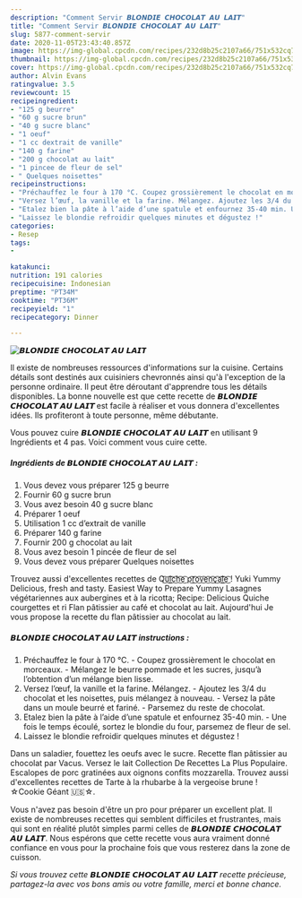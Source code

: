 ```yaml
---
description: "Comment Servir 𝘽𝙇𝙊𝙉𝘿𝙄𝙀 𝘾𝙃𝙊𝘾𝙊𝙇𝘼𝙏 𝘼𝙐 𝙇𝘼𝙄𝙏"
title: "Comment Servir 𝘽𝙇𝙊𝙉𝘿𝙄𝙀 𝘾𝙃𝙊𝘾𝙊𝙇𝘼𝙏 𝘼𝙐 𝙇𝘼𝙄𝙏"
slug: 5877-comment-servir
date: 2020-11-05T23:43:40.857Z
image: https://img-global.cpcdn.com/recipes/232d8b25c2107a66/751x532cq70/𝘽𝙇𝙊𝙉𝘿𝙄𝙀-𝘾𝙃𝙊𝘾𝙊𝙇𝘼𝙏-𝘼𝙐-𝙇𝘼𝙄𝙏-photo-principale-de-la-recette.jpg
thumbnail: https://img-global.cpcdn.com/recipes/232d8b25c2107a66/751x532cq70/𝘽𝙇𝙊𝙉𝘿𝙄𝙀-𝘾𝙃𝙊𝘾𝙊𝙇𝘼𝙏-𝘼𝙐-𝙇𝘼𝙄𝙏-photo-principale-de-la-recette.jpg
cover: https://img-global.cpcdn.com/recipes/232d8b25c2107a66/751x532cq70/𝘽𝙇𝙊𝙉𝘿𝙄𝙀-𝘾𝙃𝙊𝘾𝙊𝙇𝘼𝙏-𝘼𝙐-𝙇𝘼𝙄𝙏-photo-principale-de-la-recette.jpg
author: Alvin Evans
ratingvalue: 3.5
reviewcount: 15
recipeingredient:
- "125 g beurre"
- "60 g sucre brun"
- "40 g sucre blanc"
- "1 oeuf"
- "1 cc dextrait de vanille"
- "140 g farine"
- "200 g chocolat au lait"
- "1 pincee de fleur de sel"
- " Quelques noisettes"
recipeinstructions:
- "Préchauffez le four à 170 °C. Coupez grossièrement le chocolat en morceaux. Mélangez le beurre pommade et les sucres, jusqu’à l’obtention d’un mélange bien lisse."
- "Versez l’œuf, la vanille et la farine. Mélangez. Ajoutez les 3/4 du chocolat et les noisettes, puis mélangez à nouveau. Versez la pâte dans un moule beurré et fariné. Parsemez du reste de chocolat."
- "Etalez bien la pâte à l’aide d’une spatule et enfournez 35-40 min. Une fois le temps écoulé, sortez le blondie du four, parsemez de fleur de sel."
- "Laissez le blondie refroidir quelques minutes et dégustez !"
categories:
- Resep
tags:
- 

katakunci:  
nutrition: 191 calories
recipecuisine: Indonesian
preptime: "PT34M"
cooktime: "PT36M"
recipeyield: "1"
recipecategory: Dinner

---
```



![𝘽𝙇𝙊𝙉𝘿𝙄𝙀 𝘾𝙃𝙊𝘾𝙊𝙇𝘼𝙏 𝘼𝙐 𝙇𝘼𝙄𝙏](https://img-global.cpcdn.com/recipes/232d8b25c2107a66/751x532cq70/𝘽𝙇𝙊𝙉𝘿𝙄𝙀-𝘾𝙃𝙊𝘾𝙊𝙇𝘼𝙏-𝘼𝙐-𝙇𝘼𝙄𝙏-photo-principale-de-la-recette.jpg)

Il existe de nombreuses ressources d'informations sur la cuisine. Certains détails sont destinés aux cuisiniers chevronnés ainsi qu'à l'exception de la personne ordinaire. Il peut être déroutant d'apprendre tous les détails disponibles. La bonne nouvelle est que cette recette de <strong> 𝘽𝙇𝙊𝙉𝘿𝙄𝙀 𝘾𝙃𝙊𝘾𝙊𝙇𝘼𝙏 𝘼𝙐 𝙇𝘼𝙄𝙏 </strong> est facile à réaliser et vous donnera d'excellentes idées. Ils profiteront à toute personne, même débutante.

<!--inarticleads1-->

Vous pouvez cuire 𝘽𝙇𝙊𝙉𝘿𝙄𝙀 𝘾𝙃𝙊𝘾𝙊𝙇𝘼𝙏 𝘼𝙐 𝙇𝘼𝙄𝙏 en utilisant 9 Ingrédients et 4 pas. Voici comment vous cuire cette.

##### Ingrédients de 𝘽𝙇𝙊𝙉𝘿𝙄𝙀 𝘾𝙃𝙊𝘾𝙊𝙇𝘼𝙏 𝘼𝙐 𝙇𝘼𝙄𝙏 :

1. Vous devez vous préparer 125 g beurre
1. Fournir 60 g sucre brun
1. Vous avez besoin 40 g sucre blanc
1. Préparer 1 oeuf
1. Utilisation 1 cc d’extrait de vanille
1. Préparer 140 g farine
1. Fournir 200 g chocolat au lait
1. Vous avez besoin 1 pincée de fleur de sel
1. Vous devez vous préparer  Quelques noisettes


Trouvez aussi d&#39;excellentes recettes de Q͜͡u͜͡i͜͡c͜͡h͜͡e͜͡ p͜͡r͜͡o͜͡v͜͡e͜͡n͜͡ç͜͡a͜͡l͜͡e͜͡ ! Yuki Yummy Delicious, fresh and tasty. Easiest Way to Prepare Yummy Lasagnes végétariennes aux aubergines et à la ricotta; Recipe: Delicious Quiche courgettes et ri Flan pâtissier au café et chocolat au lait. Aujourd&#39;hui Je vous propose la recette du flan pâtissier au chocolat au lait. 

<!--inarticleads2-->

##### 𝘽𝙇𝙊𝙉𝘿𝙄𝙀 𝘾𝙃𝙊𝘾𝙊𝙇𝘼𝙏 𝘼𝙐 𝙇𝘼𝙄𝙏 instructions :

1. Préchauffez le four à 170 °C. - Coupez grossièrement le chocolat en morceaux. - Mélangez le beurre pommade et les sucres, jusqu’à l’obtention d’un mélange bien lisse.
1. Versez l’œuf, la vanille et la farine. Mélangez. - Ajoutez les 3/4 du chocolat et les noisettes, puis mélangez à nouveau. - Versez la pâte dans un moule beurré et fariné. - Parsemez du reste de chocolat.
1. Etalez bien la pâte à l’aide d’une spatule et enfournez 35-40 min. - Une fois le temps écoulé, sortez le blondie du four, parsemez de fleur de sel.
1. Laissez le blondie refroidir quelques minutes et dégustez !


Dans un saladier, fouettez les oeufs avec le sucre. Recette flan pâtissier au chocolat par Vacus. Versez le lait Collection De Recettes La Plus Populaire. Escalopes de porc gratinées aux oignons confits mozzarella. Trouvez aussi d&#39;excellentes recettes de Tarte à la rhubarbe à la vergeoise brune ! ☆Cookie Géant 🇺🇸☆. 

<!--inarticleads1-->

<p>
Vous n'avez pas besoin d'être un pro pour préparer un excellent plat. Il existe de nombreuses recettes qui semblent difficiles et frustrantes, mais qui sont en réalité plutôt simples parmi celles de 𝘽𝙇𝙊𝙉𝘿𝙄𝙀 𝘾𝙃𝙊𝘾𝙊𝙇𝘼𝙏 𝘼𝙐 𝙇𝘼𝙄𝙏. Nous espérons que cette recette vous aura vraiment donné confiance en vous pour la prochaine fois que vous resterez dans la zone de cuisson.
</p>

<p>
<i>Si vous trouvez cette 𝘽𝙇𝙊𝙉𝘿𝙄𝙀 𝘾𝙃𝙊𝘾𝙊𝙇𝘼𝙏 𝘼𝙐 𝙇𝘼𝙄𝙏 recette précieuse, partagez-la avec vos bons amis ou votre famille, merci et bonne chance.</i>
</p>
